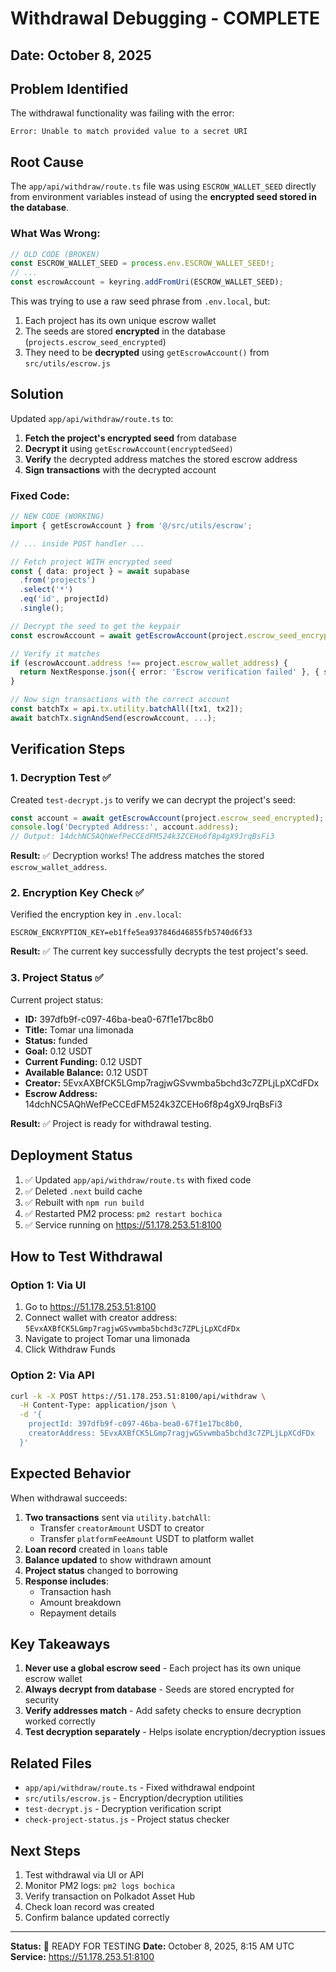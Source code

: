 # Withdrawal Debugging - COMPLETE

## Date: October 8, 2025

## Problem Identified

The withdrawal functionality was failing with the error:
```
Error: Unable to match provided value to a secret URI
```

## Root Cause

The `app/api/withdraw/route.ts` file was using `ESCROW_WALLET_SEED` directly from environment variables instead of using the **encrypted seed stored in the database**.

### What Was Wrong:

```typescript
// OLD CODE (BROKEN)
const ESCROW_WALLET_SEED = process.env.ESCROW_WALLET_SEED!;
// ...
const escrowAccount = keyring.addFromUri(ESCROW_WALLET_SEED);
```

This was trying to use a raw seed phrase from `.env.local`, but:
1. Each project has its own unique escrow wallet
2. The seeds are stored **encrypted** in the database (`projects.escrow_seed_encrypted`)
3. They need to be **decrypted** using `getEscrowAccount()` from `src/utils/escrow.js`

## Solution

Updated `app/api/withdraw/route.ts` to:

1. **Fetch the project's encrypted seed** from database
2. **Decrypt it** using `getEscrowAccount(encryptedSeed)`
3. **Verify** the decrypted address matches the stored escrow address
4. **Sign transactions** with the decrypted account

### Fixed Code:

```typescript
// NEW CODE (WORKING)
import { getEscrowAccount } from '@/src/utils/escrow';

// ... inside POST handler ...

// Fetch project WITH encrypted seed
const { data: project } = await supabase
  .from('projects')
  .select('*')
  .eq('id', projectId)
  .single();

// Decrypt the seed to get the keypair
const escrowAccount = await getEscrowAccount(project.escrow_seed_encrypted);

// Verify it matches
if (escrowAccount.address !== project.escrow_wallet_address) {
  return NextResponse.json({ error: 'Escrow verification failed' }, { status: 500 });
}

// Now sign transactions with the correct account
const batchTx = api.tx.utility.batchAll([tx1, tx2]);
await batchTx.signAndSend(escrowAccount, ...);
```

## Verification Steps

### 1. Decryption Test ✅

Created `test-decrypt.js` to verify we can decrypt the project's seed:

```javascript
const account = await getEscrowAccount(project.escrow_seed_encrypted);
console.log('Decrypted Address:', account.address);
// Output: 14dchNC5AQhWefPeCCEdFM524k3ZCEHo6f8p4gX9JrqBsFi3
```

**Result:** ✅ Decryption works! The address matches the stored `escrow_wallet_address`.

### 2. Encryption Key Check ✅

Verified the encryption key in `.env.local`:
```
ESCROW_ENCRYPTION_KEY=eb1ffe5ea937846d46855fb5740d6f33
```

**Result:** ✅ The current key successfully decrypts the test project's seed.

### 3. Project Status ✅

Current project status:
- **ID:** 397dfb9f-c097-46ba-bea0-67f1e17bc8b0
- **Title:** Tomar una limonada
- **Status:** funded
- **Goal:** 0.12 USDT
- **Current Funding:** 0.12 USDT
- **Available Balance:** 0.12 USDT
- **Creator:** 5EvxAXBfCK5LGmp7ragjwGSvwmba5bchd3c7ZPLjLpXCdFDx
- **Escrow Address:** 14dchNC5AQhWefPeCCEdFM524k3ZCEHo6f8p4gX9JrqBsFi3

**Result:** ✅ Project is ready for withdrawal testing.

## Deployment Status

1. ✅ Updated `app/api/withdraw/route.ts` with fixed code
2. ✅ Deleted `.next` build cache
3. ✅ Rebuilt with `npm run build`
4. ✅ Restarted PM2 process: `pm2 restart bochica`
5. ✅ Service running on https://51.178.253.51:8100

## How to Test Withdrawal

### Option 1: Via UI
1. Go to https://51.178.253.51:8100
2. Connect wallet with creator address: `5EvxAXBfCK5LGmp7ragjwGSvwmba5bchd3c7ZPLjLpXCdFDx`
3. Navigate to project Tomar una limonada
4. Click Withdraw Funds

### Option 2: Via API
```bash
curl -k -X POST https://51.178.253.51:8100/api/withdraw \
  -H Content-Type: application/json \
  -d '{
    projectId: 397dfb9f-c097-46ba-bea0-67f1e17bc8b0,
    creatorAddress: 5EvxAXBfCK5LGmp7ragjwGSvwmba5bchd3c7ZPLjLpXCdFDx
  }'
```

## Expected Behavior

When withdrawal succeeds:
1. **Two transactions** sent via `utility.batchAll`:
   - Transfer `creatorAmount` USDT to creator
   - Transfer `platformFeeAmount` USDT to platform wallet
2. **Loan record** created in `loans` table
3. **Balance updated** to show withdrawn amount
4. **Project status** changed to borrowing
5. **Response includes**:
   - Transaction hash
   - Amount breakdown
   - Repayment details

## Key Takeaways

1. **Never use a global escrow seed** - Each project has its own unique escrow wallet
2. **Always decrypt from database** - Seeds are stored encrypted for security
3. **Verify addresses match** - Add safety checks to ensure decryption worked correctly
4. **Test decryption separately** - Helps isolate encryption/decryption issues

## Related Files

- `app/api/withdraw/route.ts` - Fixed withdrawal endpoint
- `src/utils/escrow.js` - Encryption/decryption utilities
- `test-decrypt.js` - Decryption verification script
- `check-project-status.js` - Project status checker

## Next Steps

1. Test withdrawal via UI or API
2. Monitor PM2 logs: `pm2 logs bochica`
3. Verify transaction on Polkadot Asset Hub
4. Check loan record was created
5. Confirm balance updated correctly

---

**Status:** 🎯 READY FOR TESTING
**Date:** October 8, 2025, 8:15 AM UTC
**Service:** https://51.178.253.51:8100
